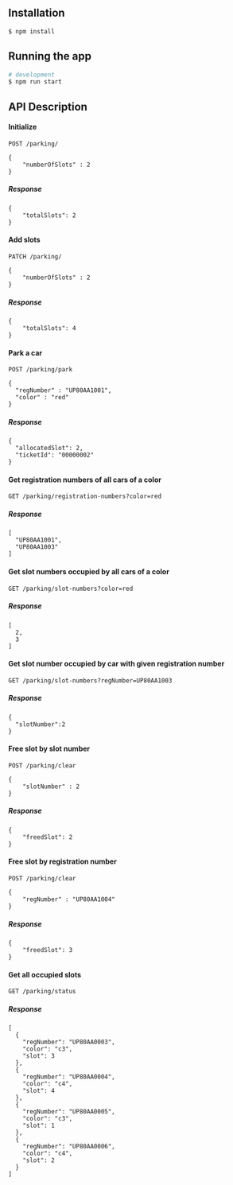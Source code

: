 ## Installation

```bash
$ npm install
```

## Running the app

```bash
# development
$ npm run start

```
## API Description

#### Initialize

`POST /parking/`

    {
	    "numberOfSlots" : 2
    }
    
##### Response

    {
	    "totalSlots": 2
    }

#### Add slots

`PATCH /parking/`

    {
	    "numberOfSlots" : 2
    }
    
##### Response

    {
	    "totalSlots": 4
    }

#### Park a car

`POST /parking/park`

    {
      "regNumber" : "UP80AA1001",
      "color" : "red"
    }
    
##### Response

    {
      "allocatedSlot": 2,
      "ticketId": "00000002"
    }

#### Get registration numbers of all cars of a color

`GET /parking/registration-numbers?color=red`

##### Response
    [
      "UP80AA1001",
      "UP80AA1003"
    ]
    

#### Get slot numbers occupied by all cars of a color

`GET /parking/slot-numbers?color=red`

##### Response
    [
      2,
      3
    ]


#### Get slot number occupied by car with given registration number

`GET /parking/slot-numbers?regNumber=UP80AA1003`

##### Response
    {
      "slotNumber":2
    }
    
    
#### Free slot by slot number

`POST /parking/clear`

    {
	    "slotNumber" : 2
    }
    
##### Response

    {
	    "freedSlot": 2
    }

#### Free slot by registration number

`POST /parking/clear`

    {
	    "regNumber" : "UP80AA1004"
    }
    
##### Response

    {
	    "freedSlot": 3
    }
    
    
#### Get all occupied slots

`GET /parking/status`
    
##### Response

    [
      {
        "regNumber": "UP80AA0003",
        "color": "c3",
        "slot": 3
      },
      {
        "regNumber": "UP80AA0004",
        "color": "c4",
        "slot": 4
      },
      {
        "regNumber": "UP80AA0005",
        "color": "c3",
        "slot": 1
      },
      {
        "regNumber": "UP80AA0006",
        "color": "c4",
        "slot": 2
      }
    ]

